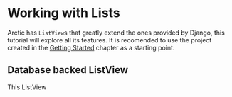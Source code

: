 # Working with Lists

Arctic has `ListView`s that greatly extend the ones provided by Django, this 
tutorial will explore all its features.
It is recomended to use the project created in the [Getting Started](../#getting-started) chapter as a starting point.

## Database backed ListView

This ListView 

